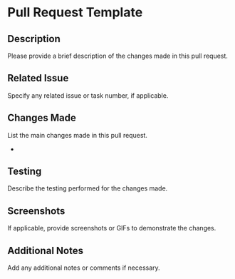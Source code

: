 # Pull Request Template

## Description
Please provide a brief description of the changes made in this pull request.

## Related Issue
Specify any related issue or task number, if applicable.

## Changes Made
List the main changes made in this pull request.

- 

## Testing
Describe the testing performed for the changes made.

## Screenshots
If applicable, provide screenshots or GIFs to demonstrate the changes.

## Additional Notes
Add any additional notes or comments if necessary.
